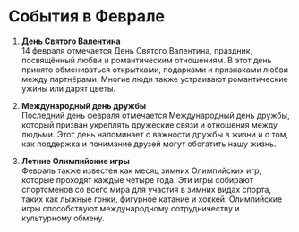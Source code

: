 # События в Феврале

1. **День Святого Валентина**  
   14 февраля отмечается День Святого Валентина, праздник, посвящённый любви и романтическим отношениям. В этот день принято обмениваться открытками, подарками и признаками любви между партнёрами. Многие люди также устраивают романтические ужины или дарят цветы.

2. **Международный день дружбы**  
   Последний день февраля отмечается Международный день дружбы, который призван укреплять дружеские связи и отношения между людьми. Этот день напоминает о важности дружбы в жизни и о том, как поддержка и понимание друзей могут обогатить нашу жизнь.

3. **Летние Олимпийские игры**  
   Февраль также известен как месяц зимних Олимпийских игр, которые проходят каждые четыре года. Эти игры собирают спортсменов со всего мира для участия в зимних видах спорта, таких как лыжные гонки, фигурное катание и хоккей. Олимпийские игры способствуют международному сотрудничеству и культурному обмену.


